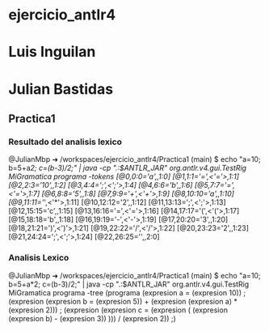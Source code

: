 # ejercicio_antlr4
# Luis Inguilan
# Julian Bastidas

## Practica1
### Resultado del analisis lexico 
@JulianMbp ➜ /workspaces/ejercicio_antlr4/Practica1 (main) $ echo "a=10; b=5+a*2; c=(b-3)/2;" | java -cp ".:$ANTLR_JAR" org.antlr.v4.gui.TestRig MiGramatica programa -tokens
[@0,0:0='a',<ID>,1:0]
[@1,1:1='=',<'='>,1:1]
[@2,2:3='10',<INT>,1:2]
[@3,4:4=';',<';'>,1:4]
[@4,6:6='b',<ID>,1:6]
[@5,7:7='=',<'='>,1:7]
[@6,8:8='5',<INT>,1:8]
[@7,9:9='+',<'+'>,1:9]
[@8,10:10='a',<ID>,1:10]
[@9,11:11='*',<'*'>,1:11]
[@10,12:12='2',<INT>,1:12]
[@11,13:13=';',<';'>,1:13]
[@12,15:15='c',<ID>,1:15]
[@13,16:16='=',<'='>,1:16]
[@14,17:17='(',<'('>,1:17]
[@15,18:18='b',<ID>,1:18]
[@16,19:19='-',<'-'>,1:19]
[@17,20:20='3',<INT>,1:20]
[@18,21:21=')',<')'>,1:21]
[@19,22:22='/',<'/'>,1:22]
[@20,23:23='2',<INT>,1:23]
[@21,24:24=';',<';'>,1:24]
[@22,26:25='<EOF>',<EOF>,2:0]


### Analisis Lexico
@JulianMbp ➜ /workspaces/ejercicio_antlr4/Practica1 (main) $ echo "a=10; b=5+a*2; c=(b-3)/2;" | java -cp ".:$ANTLR_JAR" org.antlr.v4.gui.TestRig MiGramatica programa -tree
(programa (expresion a = (expresion 10)) ; (expresion (expresion b = (expresion 5)) + (expresion (expresion a) * (expresion 2))) ; (expresion (expresion c = (expresion ( (expresion (expresion b) - (expresion 3)) ))) / (expresion 2)) ;)

